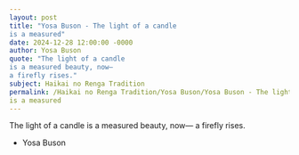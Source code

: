 ```yaml
---
layout: post
title: "Yosa Buson - The light of a candle
is a measured"
date: 2024-12-28 12:00:00 -0000
author: Yosa Buson
quote: "The light of a candle
is a measured beauty, now—
a firefly rises."
subject: Haikai no Renga Tradition
permalink: /Haikai no Renga Tradition/Yosa Buson/Yosa Buson - The light of a candle
is a measured
---
```


The light of a candle
is a measured beauty, now—
a firefly rises.

- Yosa Buson
